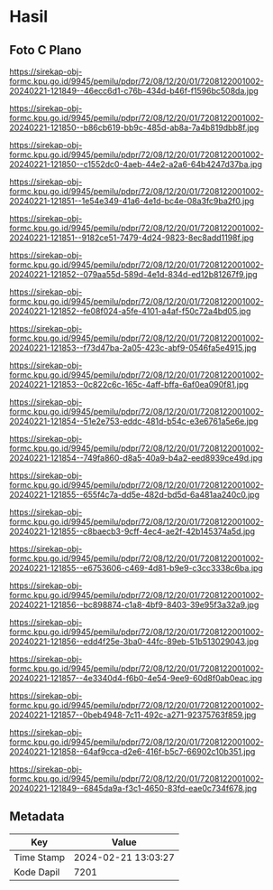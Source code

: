 # Hasil

## Foto C Plano

https://sirekap-obj-formc.kpu.go.id/9945/pemilu/pdpr/72/08/12/20/01/7208122001002-20240221-121849--46ecc6d1-c76b-434d-b46f-f1596bc508da.jpg

https://sirekap-obj-formc.kpu.go.id/9945/pemilu/pdpr/72/08/12/20/01/7208122001002-20240221-121850--b86cb619-bb9c-485d-ab8a-7a4b819dbb8f.jpg

https://sirekap-obj-formc.kpu.go.id/9945/pemilu/pdpr/72/08/12/20/01/7208122001002-20240221-121850--c1552dc0-4aeb-44e2-a2a6-64b4247d37ba.jpg

https://sirekap-obj-formc.kpu.go.id/9945/pemilu/pdpr/72/08/12/20/01/7208122001002-20240221-121851--1e54e349-41a6-4e1d-bc4e-08a3fc9ba2f0.jpg

https://sirekap-obj-formc.kpu.go.id/9945/pemilu/pdpr/72/08/12/20/01/7208122001002-20240221-121851--9182ce51-7479-4d24-9823-8ec8add1198f.jpg

https://sirekap-obj-formc.kpu.go.id/9945/pemilu/pdpr/72/08/12/20/01/7208122001002-20240221-121852--079aa55d-589d-4e1d-834d-ed12b81267f9.jpg

https://sirekap-obj-formc.kpu.go.id/9945/pemilu/pdpr/72/08/12/20/01/7208122001002-20240221-121852--fe08f024-a5fe-4101-a4af-f50c72a4bd05.jpg

https://sirekap-obj-formc.kpu.go.id/9945/pemilu/pdpr/72/08/12/20/01/7208122001002-20240221-121853--f73d47ba-2a05-423c-abf9-0546fa5e4915.jpg

https://sirekap-obj-formc.kpu.go.id/9945/pemilu/pdpr/72/08/12/20/01/7208122001002-20240221-121853--0c822c6c-165c-4aff-bffa-6af0ea090f81.jpg

https://sirekap-obj-formc.kpu.go.id/9945/pemilu/pdpr/72/08/12/20/01/7208122001002-20240221-121854--51e2e753-eddc-481d-b54c-e3e6761a5e6e.jpg

https://sirekap-obj-formc.kpu.go.id/9945/pemilu/pdpr/72/08/12/20/01/7208122001002-20240221-121854--749fa860-d8a5-40a9-b4a2-eed8939ce49d.jpg

https://sirekap-obj-formc.kpu.go.id/9945/pemilu/pdpr/72/08/12/20/01/7208122001002-20240221-121855--655f4c7a-dd5e-482d-bd5d-6a481aa240c0.jpg

https://sirekap-obj-formc.kpu.go.id/9945/pemilu/pdpr/72/08/12/20/01/7208122001002-20240221-121855--c8baecb3-9cff-4ec4-ae2f-42b145374a5d.jpg

https://sirekap-obj-formc.kpu.go.id/9945/pemilu/pdpr/72/08/12/20/01/7208122001002-20240221-121855--e6753606-c469-4d81-b9e9-c3cc3338c6ba.jpg

https://sirekap-obj-formc.kpu.go.id/9945/pemilu/pdpr/72/08/12/20/01/7208122001002-20240221-121856--bc898874-c1a8-4bf9-8403-39e95f3a32a9.jpg

https://sirekap-obj-formc.kpu.go.id/9945/pemilu/pdpr/72/08/12/20/01/7208122001002-20240221-121856--edd4f25e-3ba0-44fc-89eb-51b513029043.jpg

https://sirekap-obj-formc.kpu.go.id/9945/pemilu/pdpr/72/08/12/20/01/7208122001002-20240221-121857--4e3340d4-f6b0-4e54-9ee9-60d8f0ab0eac.jpg

https://sirekap-obj-formc.kpu.go.id/9945/pemilu/pdpr/72/08/12/20/01/7208122001002-20240221-121857--0beb4948-7c11-492c-a271-92375763f859.jpg

https://sirekap-obj-formc.kpu.go.id/9945/pemilu/pdpr/72/08/12/20/01/7208122001002-20240221-121858--64af9cca-d2e6-416f-b5c7-66902c10b351.jpg

https://sirekap-obj-formc.kpu.go.id/9945/pemilu/pdpr/72/08/12/20/01/7208122001002-20240221-121849--6845da9a-f3c1-4650-83fd-eae0c734f678.jpg


## Metadata

| Key        | Value               |
| ---------- | ------------------- |
| Time Stamp | 2024-02-21 13:03:27 |
| Kode Dapil | 7201                |




